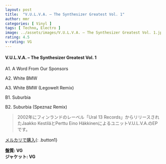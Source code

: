 ```yaml
---
layout: post
title:  "V.U.L.V.A. – The Synthesizer Greatest Vol. 1"
author: mmr
categories: [ Vinyl ]
tags: [ Techno, Electro ]
image: ../assets/images/V.U.L.V.A. – The Synthesizer Greatest Vol. 1.jpg
rating: 4.5
v-rating: VG
---
```


#### V.U.L.V.A. – The Synthesizer Greatest Vol. 1

A1. A Word From Our Sponsors

A2. White BMW

A3. White BMW (Legowelt Remix)

B1. Suburbia

B2. Suburbia (Speznaz Remix)

> 2002年にフィンランドのレーベル「Ural 13 Records」からリリースされたJaakko KestiläとPerttu Eino HäkkinenによるユニットV.U.L.V.A.のEPです。


[メルカリで購入](https://jp.mercari.com/item/m82922003808){: .button1}

<div class="mt-4 mb-4 d-flex align-items-center">
<strong class="mr-1">盤質: VG</strong>
</div>
<div class="mt-4 mb-4 d-flex align-items-center">
<strong class="mr-1">ジャケット: VG</strong>
</div>
